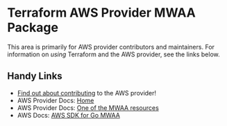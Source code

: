 # Terraform AWS Provider MWAA Package

This area is primarily for AWS provider contributors and maintainers. For information on _using_ Terraform and the AWS provider, see the links below.


## Handy Links

* [Find out about contributing](https://hashicorp.github.io/terraform-provider-aws/#contribute) to the AWS provider!
* AWS Provider Docs: [Home](https://registry.terraform.io/providers/hashicorp/aws/latest/docs)
* AWS Provider Docs: [One of the MWAA resources](https://registry.terraform.io/providers/hashicorp/aws/latest/docs/resources/mwaa_environment)
* AWS Docs: [AWS SDK for Go MWAA](https://docs.aws.amazon.com/sdk-for-go/api/service/mwaa/)
